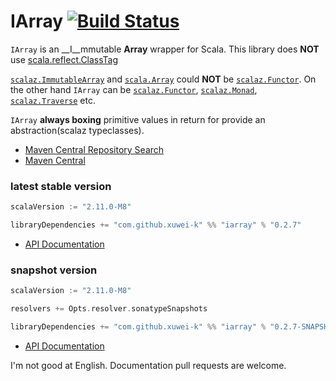 # IArray [![Build Status](https://secure.travis-ci.org/xuwei-k/iarray.png?branch=master)](http://travis-ci.org/xuwei-k/iarray)

`IArray` is an __I__mmutable __Array__ wrapper for Scala. This library does __NOT__ use [scala.reflect.ClassTag](https://github.com/scala/scala/blob/v2.11.0-M8/src/library/scala/reflect/ClassTag.scala)

[`scalaz.ImmutableArray`](https://github.com/scalaz/scalaz/blob/scalaz-seven/core/src/main/scala/scalaz/ImmutableArray.scala) and [`scala.Array`](https://github.com/scala/scala/blob/v2.11.0-M8/src/library/scala/Array.scala) could __NOT__ be [`scalaz.Functor`](https://github.com/scalaz/scalaz/blob/scalaz-seven/core/src/main/scala/scalaz/Functor.scala).
On the other hand `IArray` can be [`scalaz.Functor`](https://github.com/scalaz/scalaz/blob/scalaz-seven/core/src/main/scala/scalaz/Functor.scala), [`scalaz.Monad`](https://github.com/scalaz/scalaz/blob/scalaz-seven/core/src/main/scala/scalaz/Monad.scala), [`scalaz.Traverse`](https://github.com/scalaz/scalaz/blob/scalaz-seven/core/src/main/scala/scalaz/Traverse.scala) etc.

`IArray` __always boxing__ primitive values in return for provide an abstraction(scalaz typeclasses).


- [Maven Central Repository Search](http://search.maven.org/#search%7Cga%7C1%7Cg%3A%22com.github.xuwei-k%22)
- [Maven Central](http://repo1.maven.org/maven2/com/github/xuwei-k/)

### latest stable version

```scala
scalaVersion := "2.11.0-M8"

libraryDependencies += "com.github.xuwei-k" %% "iarray" % "0.2.7"
```

- [API Documentation](https://oss.sonatype.org/service/local/repositories/releases/archive/com/github/xuwei-k/iarray_2.11.0-RC1/0.2.7/iarray_2.11.0-RC1-0.2.7-javadoc.jar/!/index.html#iarray.IArray)

### snapshot version

```scala
scalaVersion := "2.11.0-M8"

resolvers += Opts.resolver.sonatypeSnapshots

libraryDependencies += "com.github.xuwei-k" %% "iarray" % "0.2.7-SNAPSHOT"
```

- [API Documentation](https://oss.sonatype.org/service/local/repositories/snapshots/archive/com/github/xuwei-k/iarray_2.11.0-M8/0.2.7-SNAPSHOT/iarray_2.11.0-M8-0.2.7-SNAPSHOT-javadoc.jar/!/index.html#iarray.IArray)



I'm not good at English. Documentation pull requests are welcome.
